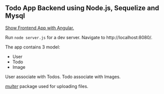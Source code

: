 ## Todo App Backend using Node.js, Sequelize and Mysql

[Show Frontend App with Angular.](https://github.com/enessusan00/todoApp)

Run `node server.js` for a dev server. Navigate to http://localhost:8080/.

The app contains 3 model:
- User
- Todo
- Image

User associate with Todos.
Todo associate with Images.

[*multer*](https://www.npmjs.com/package/multer) package used for uploading files.
